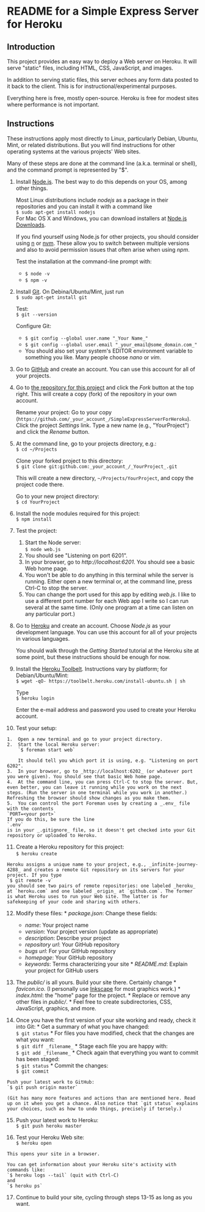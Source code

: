 # README for a Simple Express Server for Heroku

## Introduction

This project provides an easy way to deploy a Web server on Heroku. It will serve "static" files, including HTML, CSS, JavaScript, and images.

In addition to serving static files, this server echoes any form data posted to it back to the client. This is for instructional/experimental purposes.

Everything here is free, mostly open-source. Heroku is free for modest sites where performance is not important.

## Instructions

These instructions apply most directly to Linux, particularly Debian, Ubuntu, Mint, or related distributions. But you will find instructions for other operating systems at the various projects' Web sites.

Many of these steps are done at the command line (a.k.a. terminal or shell), and the command prompt is represented by "$".

1.  Install [Node.js](http://nodejs.org/). The best way to do this depends on your OS, among other things.

    Most Linux distributions include _nodejs_ as a package in their repositories and you can install it with a command like  
    `$ sudo apt-get install nodejs`  
    For Mac OS X and Windows, you can download installers at [Node.js Downloads](https://nodejs.org/download/).

    If you find yourself using Node.js for other projects, you should consider using [n](https://github.com/tj/n) or [nvm](https://github.com/creationix/nvm). These allow you to switch between multiple versions and also to avoid permission issues that often arise when using _npm_.

    Test the installation at the command-line prompt with:
    *   `$ node -v`
    *   `$ npm -v`

2.  Install [Git](http://git-scm.com/). On Debina/Ubuntu/Mint, just run  
    `$ sudo apt-get install git`

    Test:  
    `$ git --version`

    Configure Git:
    *   `$ git config --global user.name "_Your Name_"`
    *   `$ git config --global user.email "_your_email@some_domain.com_"`
    *   You should also set your system's EDITOR environment variable to something you like. Many people choose _nano_ or _vim_.

3.  Go to [GitHub](https://github.com) and create an account. You can use this account for all of your projects.

4.  Go to [the repository for this project](https://github.com/davidand36/SimpleExpressServerForHeroku) and click the _Fork_ button at the top right. This will create a copy (fork) of the repository in your own account.

    Rename your project: Go to your copy (`https://github.com/_your_account_/SimpleExpressServerForHeroku`). Click the project _Settings_ link. Type a new name (e.g., "YourProject") and click the _Rename_ button.

5.  At the command line, go to your projects directory, e.g.:  
    `$ cd ~/Projects`

    Clone your forked project to this directory:  
    `$ git clone git:github.com:_your_account_/_YourProject_.git`
    
    This will create a new directory, `~/Projects/YourProject`, and copy the project code there.

    Go to your new project directory:  
    `$ cd YourProject`

6.  Install the node modules required for this project:  
    `$ npm install`

7.  Test the project:
    1.  Start the Node server:  
        `$ node web.js`
    2.  You should see "Listening on port 6201".
    3.  In your browser, go to _http://localhost:6201_. You should see a basic Web home page.
    4.  You won't be able to do anything in this terminal while the server is running. Either open a new terminal or, at the command line, press Ctrl-C to stop the server.
    5. You can change the port used for this app by editing _web.js_. I like to use a different port number for each Web app I write so I can run several at the same time. (Only one program at a time can listen on any particular port.) 

8.  Go to [Heroku](https://signup.heroku.com/dc) and create an account. Choose _Node.js_ as your development language. You can use this account for all of your projects in various languages.

    You should walk through the _Getting Started_ tutorial at the Heroku site at some point, but these instructions should be enough for now.

9.  Install the [Heroku Toolbelt](https://toolbelt.heroku.com). Instructions vary by platform; for Debian/Ubuntu/Mint:  
    `$ wget -qO- https://toolbelt.heroku.com/install-ubuntu.sh | sh`

    Type  
    `$ heroku login`
    
    Enter the e-mail address and password you used to create your Heroku account.

10.  Test your setup:

    1.  Open a new terminal and go to your project directory.
    2.  Start the local Heroku server:  
        `$ foreman start web`
        
        It should tell you which port it is using, e.g. "Listening on port 6202".
    3.  In your browser, go to _http://localhost:6202_ (or whatever port you were given). You should see that basic Web home page.
    4.  At the command line, you can press Ctrl-C to stop the server. But, even better, you can leave it running while you work on the next steps. (Run the server in one terminal while you work in another.) Refreshing the browser should show changes as you make them.
    5.  You can control the port Foreman uses by creating a _.env_ file with the contents  
    `PORT=<your port>`  
    If you do this, be sure the line  
    `.env`  
    is in your _.gitignore_ file, so it doesn't get checked into your Git repository or uploaded to Heroku.

11.  Create a Heroku repository for this project:  
     `$ heroku create`

    Heroku assigns a unique name to your project, e.g., _infinite-journey-4288_ and creates a remote Git repository on its servers for your project. If you type  
    `$ git remote -v`  
    you should see two pairs of remote repositories: one labeled _heroku_ at `heroku.com` and one labeled _origin_ at `github.com`. The former is what Heroku uses to run your Web site. The latter is for safekeeping of your code and sharing with others.

12.  Modify these files:
    *   _package.json_: Change these fields:
        *   _name_: Your project name
        *   _version_: Your project version (update as appropriate)
        *   _description_: Describe your project
        *   _repository url_: Your GitHub repository
        *   _bugs url_: For your GitHub repository
        *   _homepage_: Your GitHub repository
        *   _keywords_: Terms characterizing your site
    *   _README.md_: Explain your project for GitHub users

13.  The _public/_ is all yours. Build your site there. Certainly change
    *   _favicon.ico_. (I personally use [Inkscape](http://www.inkscape.org/en/) for most graphics work.)
    *   _index.html_: the "home" page for the project.
    *   Replace or remove any other files in _public/_.
    *   Feel free to create subdirectories, CSS, JavaScript, graphics, and more.

14.  Once you have the first version of your site working and ready, check it into Git:
    *   Get a summary of what you have changed:  
        `$ git status`
    *   For files you have modified, check that the changes are what you want:  
        `$ git diff _filename_`
    *   Stage each file you are happy with:  
        `$ git add _filename_`
    *   Check again that everything you want to commit has been staged:  
        `$ git status`
    *   Commit the changes:  
        `$ git commit`

    Push your latest work to GitHub:  
    `$ git push origin master`

    (Git has many more features and actions than are mentioned here. Read up on it when you get a chance. Also notice that `git status` explains your choices, such as how to undo things, precisely if tersely.)

15.  Push your latest work to Heroku:  
    `$ git push heroku master`

16.  Test your Heroku Web site:  
    `$ heroku open`

    This opens your site in a browser.

    You can get information about your Heroku site's activity with commands like:  
    `$ heroku logs --tail` (quit with Ctrl-C)  
    and  
    `$ heroku ps`

17.  Continue to build your site, cycling through steps 13-15 as long as you want.

